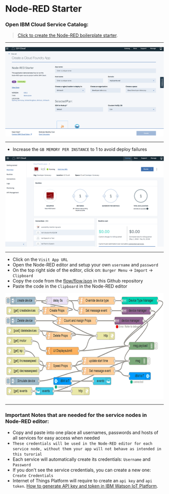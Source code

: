# Node-RED Starter

### Open IBM Cloud Service Catalog:

> [Click to create the Node-RED boilerplate starter](https://console.bluemix.net/catalog/starters/node-red-starter).

<hr>

![](../images/node-red-catalog.png)

<hr>

* Increase the `GB MEMORY PER INSTANCE` to 1 to avoid deploy failures

![](../images/node-red-running-instance.png)

<hr>

* Click on the `Visit App URL`
* Open the Node-RED editor and setup your own `username` and `password`
* On the top right side of the editor, click on: `Burger Menu` -> `Import` -> `Clipboard`
* Copy the code from the [flow/flow.json](../flow/flow.json) in this Github repository
* Paste the code in the `Clipboard` in the Node-RED editor

![](../images/simulate-iot-flow.PNG)

<hr>

### Important Notes that are needed for the service nodes in Node-RED editor:

* Copy and paste into one place all usernames, passwords and hosts of all services for easy access when needed
* `These credentials will be used in the Node-RED editor for each service node, without them your app will not behave as intended in this turorial`
* Each service will automatically create its credentials: `Username` and `Password`
* If you don't see the service credentials, you can create a new one: `Create Credentials`
* Internet of Things Platform will require to create an `api key` and `api token`. [How to generate API key and token in IBM Watson IoT Platform](https://developer.ibm.com/code/howtos/iot-generate-apikey-apitoken).

